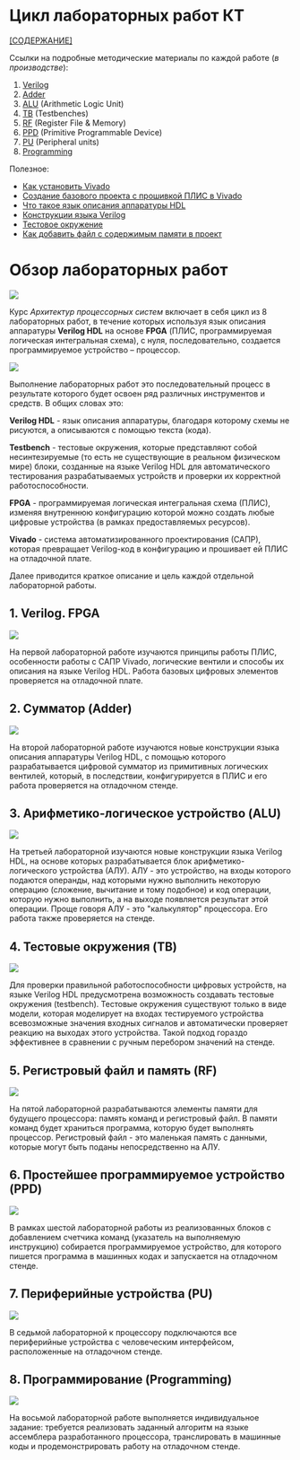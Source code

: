 # Цикл лабораторных работ КТ

[[СОДЕРЖАНИЕ]](../README.md)

Ссылки на подробные методические материалы по каждой работе (*в производстве*):
1. [Verilog](./1.%20Verilog.%20FPGA/README.md)
2. [Adder](./2.%20Adder/README.md)
3. [ALU](./3.%20Arithmetic-logic%20unit/README.md) (Arithmetic Logic Unit)
4. [TB](./4.%20Testbenches/README.md) (Testbenches)
5. [RF](./5.%20Register%20file%20and%20memory/README.md) (Register File & Memory)
6. [PPD](./6.%20Primitive%20programmable%20device/README.md) (Primitive Programmable Device)
7. [PU](./7.%20Peripheral%20units/README.md) (Peripheral units)
8. [Programming](./8.%20Programming/README.md)

Полезное:
- [Как установить Vivado](../Other/Install%20Vivado.md)
- [Создание базового проекта с прошивкой ПЛИС в Vivado](../Other/Vivado-trainer.md)
- [Что такое язык описания аппаратуры HDL](../Other/What%20is%20HDL.md)
- [Конструкции языка Verilog](../Other/Verilog%20syntax.md)
- [Тестовое окружение](../Other/Testbench.md)
- [Как добавить файл с содержимым памяти в проект](../Other/How%20to%20add%20a%20mem-file.md)

# Обзор лабораторных работ

![](../../technical/Labs/Pic/labs_m.png)

Курс *Архитектур процессорных систем* включает в себя цикл из 8 лабораторных работ, в течение которых используя язык описания аппаратуры **Verilog HDL** на основе **FPGA** (ПЛИС, программируемая логическая интегральная схема), с нуля, последовательно, создается программируемое устройство – процессор.

![](../../technical/Labs/Pic/4l7_done.png)

Выполнение лабораторных работ это последовательный процесс в результате которого будет освоен ряд различных инструментов и средств. В общих словах это:

**Verilog HDL** - язык описания аппаратуры, благодаря которому схемы не рисуются, а описываются с помощью текста (кода).

**Testbench** - тестовые окружения, которые представляют собой несинтезируемые (то есть не существующие в реальном физическом мире) блоки, созданные на языке Verilog HDL для автоматического тестирования разрабатываемых устройств и проверки их корректной работоспособности.

**FPGA** - программируемая логическая интегральная схема (ПЛИС), изменяя внутреннюю конфигурацию которой можно создать любые цифровые устройства (в рамках предоставляемых ресурсов).

**Vivado** - система автоматизированного проектирования (САПР), которая превращает Verilog-код в конфигурацию и прошивает ей ПЛИС на отладочной плате. 

Далее приводится краткое описание и цель каждой отдельной лабораторной работы.

## 1. Verilog. FPGA

![](../../technical/Labs/Pic/4l1.png)

На первой лабораторной работе изучаются принципы работы ПЛИС, особенности работы с САПР Vivado, логические вентили и способы их описания на языке Verilog HDL. Работа базовых цифровых элементов проверяется на отладочной плате.

## 2. Сумматор (Adder)

![](../../technical/Labs/Pic/4l2.png)

На второй лабораторной работе изучаются новые конструкции языка описания аппаратуры Verilog HDL, с помощью которого разрабатывается цифровой сумматор из примитивных логических вентилей, который, в последствии, конфигурируется в ПЛИС и его работа проверяется на отладочном стенде.

## 3. Арифметико-логическое устройство (ALU)

![](../../technical/Labs/Pic/4l3.png)

На третьей лабораторной изучаются новые конструкции языка Verilog HDL, на основе которых разрабатывается блок арифметико-логического устройства (АЛУ). АЛУ - это устройство, на входы которого подаются операнды, над которыми нужно выполнить некоторую операцию (сложение, вычитание и тому подобное) и код операции, которую нужно выполнить, а на выходе появляется результат этой операции. Проще говоря АЛУ - это "калькулятор" процессора. Его работа также проверяется на стенде.

## 4. Тестовые окружения (TB)

![](../../technical/Labs/Pic/4l4.png)

Для проверки правильной работоспособности цифровых устройств, на языке Verilog HDL предусмотрена возможность создавать тестовые окружения (testbench). Тестовые окружения существуют только в виде модели, которая моделирует на входах тестируемого устройства всевозможные значения входных сигналов и автоматически проверяет реакцию на выходах этого устройства. Такой подход гораздо эффективнее в сравнении с ручным перебором значений на стенде.

## 5. Регистровый файл и память (RF)

![](../../technical/Labs/Pic/4l5.png)

На пятой лабораторной разрабатываются элементы памяти для будущего процессора: память команд и регистровый файл. В памяти команд будет храниться программа, которую будет выполнять процессор. Регистровый файл - это маленькая память с данными, которые могут быть поданы непосредственно на АЛУ.

## 6. Простейшее программируемое устройство (PPD)

![](../../technical/Labs/Pic/4l6.png)

В рамках шестой лабораторной работы из реализованных блоков с добавлением счетчика команд (указатель на выполняемую инструкцию) собирается программируемое устройство, для которого пишется программа в машинных кодах и запускается на отладочном стенде.

## 7. Периферийные устройства (PU)

![](../../technical/Labs/Pic/4l7.png)

В седьмой лабораторной к процессору подключаются все периферийные устройства с человеческим интерфейсом, расположенные на отладочном стенде.

## 8. Программирование (Programming)

![](../../technical/Labs/Pic/4l8.png)

На восьмой лабораторной работе выполняется индивидуальное задание: требуется реализовать заданный алгоритм на языке ассемблера разработанного процессора, транслировать в машинные коды и продемонстрировать работу на отладочном стенде.
